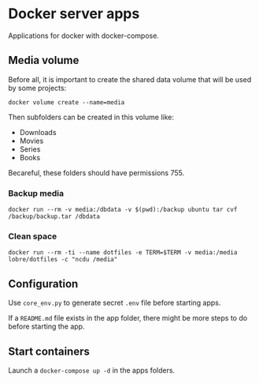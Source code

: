 # Docker server apps

Applications for docker with docker-compose.

## Media volume

Before all, it is important to create the shared data volume that will be used by some projects:

    docker volume create --name=media

Then subfolders can be created in this volume like:

 - Downloads
 - Movies
 - Series
 - Books

Becareful, these folders should have permissions 755.

### Backup media

    docker run --rm -v media:/dbdata -v $(pwd):/backup ubuntu tar cvf /backup/backup.tar /dbdata

### Clean space

    docker run --rm -ti --name dotfiles -e TERM=$TERM -v media:/media lobre/dotfiles -c "ncdu /media"

## Configuration

Use `core_env.py` to generate secret `.env` file before starting apps.

If a `README.md` file exists in the app folder, there might be more steps to do before starting the app.

## Start containers

Launch a `docker-compose up -d` in the apps folders.
